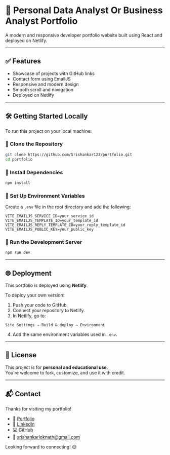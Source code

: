 # 💼 Personal Data Analyst Or Business Analyst Portfolio

A modern and responsive developer portfolio website built using React and deployed on Netlify.

---

## ✅ Features

- Showcase of projects with GitHub links
- Contact form using EmailJS
- Responsive and modern design
- Smooth scroll and navigation
- Deployed on Netlify

---

## 🛠️ Getting Started Locally

To run this project on your local machine:

### 🔹 Clone the Repository

```bash
git clone https://github.com/Srishankar123/portfolio.git
cd portfolio
```

### 🔹 Install Dependencies

```bash
npm install
```

### 🔹 Set Up Environment Variables

Create a `.env` file in the root directory and add the following:

```env
VITE_EMAILJS_SERVICE_ID=your_service_id
VITE_EMAILJS_TEMPLATE_ID=your_template_id
VITE_EMAILJS_REPLY_TEMPLATE_ID=your_reply_template_id
VITE_EMAILJS_PUBLIC_KEY=your_public_key
```

### 🔹 Run the Development Server

```bash
npm run dev
```

---

## 🌐 Deployment

This portfolio is deployed using **Netlify**.

To deploy your own version:

1. Push your code to GitHub.
2. Connect your repository to Netlify.
3. In Netlify, go to:

```
Site Settings → Build & deploy → Environment
```

4. Add the same environment variables used in `.env`.

---

## 📄 License

This project is for **personal and educational use**.  
You're welcome to fork, customize, and use it with credit.

---

## 📬 Contact

Thanks for visiting my portfolio!

- 🔗 [Portfolio](https://srishankar.netlify.app)
- 💼 [LinkedIn](https://linkedin.com/in/srishankar-lokanath-99a5b4252)
- 💻 [GitHub](https://github.com/Srishankar123)
- 📧 srishankarloknath@gmail.com

Looking forward to connecting! 😊
